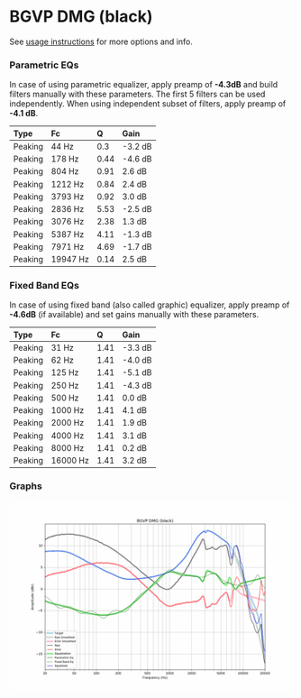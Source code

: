 # BGVP DMG (black)
See [usage instructions](https://github.com/jaakkopasanen/AutoEq#usage) for more options and info.

### Parametric EQs
In case of using parametric equalizer, apply preamp of **-4.3dB** and build filters manually
with these parameters. The first 5 filters can be used independently.
When using independent subset of filters, apply preamp of **-4.1 dB**.

| Type    | Fc       |    Q | Gain    |
|:--------|:---------|:-----|:--------|
| Peaking | 44 Hz    | 0.3  | -3.2 dB |
| Peaking | 178 Hz   | 0.44 | -4.6 dB |
| Peaking | 804 Hz   | 0.91 | 2.6 dB  |
| Peaking | 1212 Hz  | 0.84 | 2.4 dB  |
| Peaking | 3793 Hz  | 0.92 | 3.0 dB  |
| Peaking | 2836 Hz  | 5.53 | -2.5 dB |
| Peaking | 3076 Hz  | 2.38 | 1.3 dB  |
| Peaking | 5387 Hz  | 4.11 | -1.3 dB |
| Peaking | 7971 Hz  | 4.69 | -1.7 dB |
| Peaking | 19947 Hz | 0.14 | 2.5 dB  |

### Fixed Band EQs
In case of using fixed band (also called graphic) equalizer, apply preamp of **-4.6dB**
(if available) and set gains manually with these parameters.

| Type    | Fc       |    Q | Gain    |
|:--------|:---------|:-----|:--------|
| Peaking | 31 Hz    | 1.41 | -3.3 dB |
| Peaking | 62 Hz    | 1.41 | -4.0 dB |
| Peaking | 125 Hz   | 1.41 | -5.1 dB |
| Peaking | 250 Hz   | 1.41 | -4.3 dB |
| Peaking | 500 Hz   | 1.41 | 0.0 dB  |
| Peaking | 1000 Hz  | 1.41 | 4.1 dB  |
| Peaking | 2000 Hz  | 1.41 | 1.9 dB  |
| Peaking | 4000 Hz  | 1.41 | 3.1 dB  |
| Peaking | 8000 Hz  | 1.41 | 0.2 dB  |
| Peaking | 16000 Hz | 1.41 | 3.2 dB  |

### Graphs
![](./BGVP%20DMG%20(black).png)